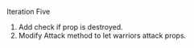 Iteration Five
1. Add check if prop is destroyed.
2. Modify Attack method to let warriors attack props.